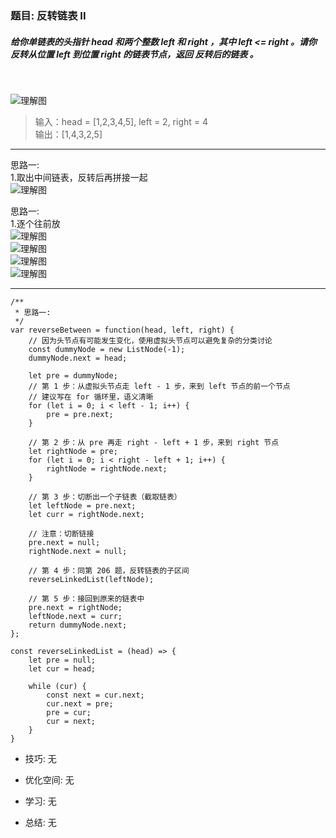 
### 题目: 反转链表 II
##### 给你单链表的头指针 head 和两个整数 left 和 right ，其中 left <= right 。请你反转从位置 left 到位置 right 的链表节点，返回 反转后的链表 。
      
&nbsp;

![理解图](http://120.79.201.10:9000/leetcode_pic/092_02.jpg)
> 输入：head = [1,2,3,4,5], left = 2, right = 4  
  输出：[1,4,3,2,5]

---

思路一:  
1.取出中间链表，反转后再拼接一起  
![理解图](http://120.79.201.10:9000/leetcode_pic/092_01.gif)

思路一:  
1.逐个往前放  
![理解图](http://120.79.201.10:9000/leetcode_pic/092_03.jpg)  
![理解图](http://120.79.201.10:9000/leetcode_pic/092_04.jpg)  
![理解图](http://120.79.201.10:9000/leetcode_pic/092_05.jpg)  
![理解图](http://120.79.201.10:9000/leetcode_pic/092_06.jpg)

---

```
/**
 * 思路一:
 */
var reverseBetween = function(head, left, right) {
    // 因为头节点有可能发生变化，使用虚拟头节点可以避免复杂的分类讨论
    const dummyNode = new ListNode(-1);
    dummyNode.next = head;

    let pre = dummyNode;
    // 第 1 步：从虚拟头节点走 left - 1 步，来到 left 节点的前一个节点
    // 建议写在 for 循环里，语义清晰
    for (let i = 0; i < left - 1; i++) {
        pre = pre.next;
    }

    // 第 2 步：从 pre 再走 right - left + 1 步，来到 right 节点
    let rightNode = pre;
    for (let i = 0; i < right - left + 1; i++) {
        rightNode = rightNode.next;
    }

    // 第 3 步：切断出一个子链表（截取链表）
    let leftNode = pre.next;
    let curr = rightNode.next;

    // 注意：切断链接
    pre.next = null;
    rightNode.next = null;

    // 第 4 步：同第 206 题，反转链表的子区间
    reverseLinkedList(leftNode);

    // 第 5 步：接回到原来的链表中
    pre.next = rightNode;
    leftNode.next = curr;
    return dummyNode.next;
};

const reverseLinkedList = (head) => {
    let pre = null;
    let cur = head;

    while (cur) {
        const next = cur.next;
        cur.next = pre;
        pre = cur;
        cur = next;
    }
}
```

* 技巧: 无 

* 优化空间: 无

* 学习: 无  

* 总结: 无
